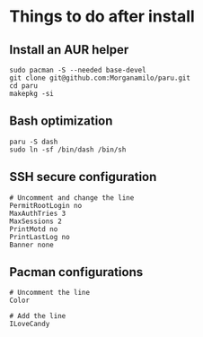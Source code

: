# Things to do after install

## Install an AUR helper

```
sudo pacman -S --needed base-devel
git clone git@github.com:Morganamilo/paru.git
cd paru
makepkg -si
```

## Bash optimization

```
paru -S dash
sudo ln -sf /bin/dash /bin/sh
```

## SSH secure configuration

```
# Uncomment and change the line
PermitRootLogin no
MaxAuthTries 3
MaxSessions 2
PrintMotd no
PrintLastLog no
Banner none
```

## Pacman configurations

```
# Uncomment the line
Color

# Add the line
ILoveCandy
```
